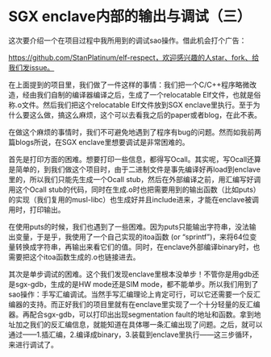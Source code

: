 # SGX enclave内部的输出与调试（三）

这次要介绍一个在项目过程中我所用到的调试sao操作。借此机会打个广告：

https://github.com/StanPlatinum/elf-respect，欢迎感兴趣的人star、fork、给我们发issue。

在上面提到的项目里，我们做了一件这样的事情：我们把一个C/C++程序略微改造，经由我们自制的编译器编译之后，生成了一个relocatable Elf文件，也就是俗称.o文件。然后我们把这个relocatable Elf文件放到SGX enclave里执行。至于为什么要这么做，搞这么麻烦，这个可以去看我之后的paper或者blog，在此不表。

在做这个麻烦的事情时，我们不可避免地遇到了程序有bug的问题。然而如我前两篇blogs所说，在SGX enclave里想要调试是非常困难的。

首先是打印方面的困难。想要打印一些信息，都得写Ocall。其实呢，写Ocall还算是简单的，到我们做这个项目时，由于二进制文件是事先编译好再load到enclave里的，所以我们只能先生成一个Ocall stub，然后在外部编译之前，用汇编写好调用这个Ocall stub的代码，同时在生成.o时也把需要用到的输出函数（比如puts）的实现（我们复用的musl-libc）也生成好并且include进来，才能在enclave被调用时，打印输出。

在使用puts的时候，我们也遇到了一些困难。因为puts只能输出字符串，没法输出变量，于是乎，我使用了一个自己实现的itoa函数 (or “sprintf”)，来将64位变量转换成字符串，再输出来看它们的值。同时，在enclave外部编译binary时，也需要把这个itoa函数生成的.o也链接进去。

其次是单步调试的困难。这个我们发现enclave里根本没单步！不管你是用gdb还是sgx-gdb，生成的是HW mode还是SIM mode，都不能单步。所以我们用到了sao操作：手写汇编调试。当然手写汇编理论上肯定可行，可以它还需要一个反汇编器的支持。而正好我们的项目里就有在enclave里实现了一个十分轻量的反汇编器。再配合sgx-gdb，可以打印出出现segmentation fault的地址和函数。拿到地址加之我们的反汇编信息，就能知道在具体哪一条汇编出现了问题。之后，就可以通过——1.插汇编，2.编译成binary，3.装载到enclave里执行——这三步循环，来进行调试了。